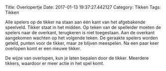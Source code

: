 Title: Overlopertje
Date: 2017-01-13 19:37:27.442127
Category: Tikken
Tags: Tikken

Alle spelers op de tikker na staan aan één kant van het afgebakende speelveld. Tikker staat in het midden. Op teken van de spelleider moeten de spelers naar de overkant, terugkeren is niet toegestaan. Aan de overkant aangekomen wachten op het volgende teken. De geraakte spelers worden geteld, punten voor de tikker, maar ze blijven meespelen. Na een paar keer overlopen komt er een nieuwe tikker.

De wijze van overlopen, kun je laten bepalen door de tikker. Meerdere tikkers, waardoor er meer actie in het spel komt.